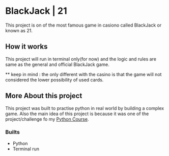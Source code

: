 # BlackJack | 21

This project is on of the most famous game in casiono called BlackJack or known as 21.

## How it works

This project will run in terminal only(for now) and the logic and rules are same as the general and official BlackJack game.

\*\* keep in mind : the only different with the casino is that the game will not considered the lower possibility of used cards.

## More About this project

This project was built to practise python in real world by building a complex game.
Also the main idea of this project is because it was one of the project/challenge fo my [Python Course](https://www.udemy.com/course/100-days-of-code/).

### Builts

- Python
- Terminal run
